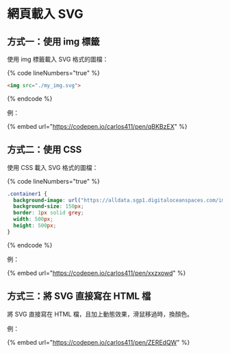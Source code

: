 # 網頁載入 SVG

## 方式一：使用 img 標籤

使用 img 標籤載入 SVG 格式的圖檔：

{% code lineNumbers="true" %}
```html
<img src="./my_img.svg">
```
{% endcode %}

例：

{% embed url="https://codepen.io/carlos411/pen/qBKBzEX" %}



## 方式二：使用 CSS

使用 CSS 載入 SVG 格式的圖檔：

{% code lineNumbers="true" %}
```css
.container1 {
  background-image: url("https://alldata.sgp1.digitaloceanspaces.com/images/head_icon.svg");
  background-size: 150px;
  border: 1px solid grey;
  width: 500px;
  height: 500px;
}
```
{% endcode %}

例：

{% embed url="https://codepen.io/carlos411/pen/xxzxowd" %}



## 方式三：將 SVG 直接寫在 HTML 檔

將 SVG 直接寫在 HTML 檔，且加上動態效果，滑鼠移過時，換顏色。



例：

{% embed url="https://codepen.io/carlos411/pen/ZEREdQW" %}


